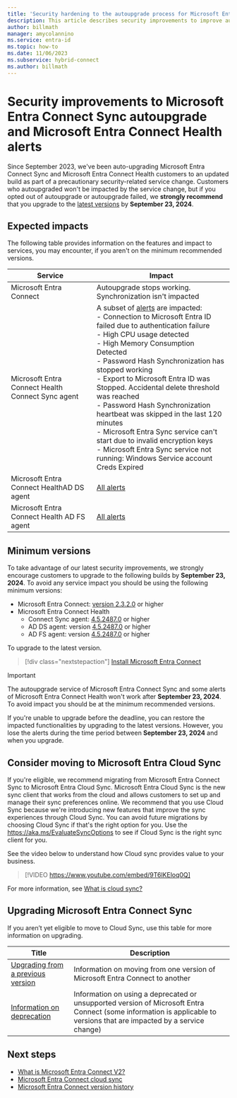 ```yaml
---
title: 'Security hardening to the autoupgrade process for Microsoft Entra Connect and Microsoft Entra Connect Health '
description: This article describes security improvements to improve autoupgrade.
author: billmath
manager: amycolannino
ms.service: entra-id
ms.topic: how-to
ms.date: 11/06/2023
ms.subservice: hybrid-connect
ms.author: billmath
---
```


# Security improvements to Microsoft Entra Connect Sync autoupgrade and Microsoft Entra Connect Health alerts 

Since September 2023, we've been auto-upgrading Microsoft Entra Connect Sync and Microsoft Entra Connect Health customers to an updated build as part of a precautionary security-related service change. Customers who autoupgraded won't be impacted by the service change, but if you opted out of autoupgrade or autoupgrade failed, we **strongly recommend** that you upgrade to the [latest versions](reference-connect-version-history.md) by **September 23, 2024**. 


## Expected impacts
The following table provides information on the features and impact to services, you may encounter, if you aren't on the minimum recommended versions.

|Service|Impact|
|-----|-----|
|Microsoft Entra Connect| Autoupgrade stops working. Synchronization isn't impacted|
|Microsoft Entra Connect Health Connect Sync agent|A subset of [alerts](how-to-connect-health-alert-catalog.md#alerts-for-microsoft-entra-connect-sync) are impacted: </br> - Connection to Microsoft Entra ID failed due to authentication failure </br> - High CPU usage detected</br> - High Memory Consumption Detected </br> - Password Hash Synchronization has stopped working </br> - Export to Microsoft Entra ID was Stopped. Accidental delete threshold was reached</br> - Password Hash Synchronization heartbeat was skipped in the last 120 minutes </br> - Microsoft Entra Sync service can't start due to invalid encryption keys </br> - Microsoft Entra Sync service not running: Windows Service account Creds Expired| 
|Microsoft Entra Connect HealthAD DS agent|[All alerts](how-to-connect-health-alert-catalog.md#alerts-for-active-directory-domain-services)|
|Microsoft Entra Connect Health AD FS agent|[All alerts](how-to-connect-health-alert-catalog.md#alerts-for-active-directory-federation-services)|

## Minimum versions
To take advantage of our latest security improvements, we strongly encourage customers to upgrade to the following builds by **September 23, 2024**. To avoid any service impact you should be using the following minimum versions:

- Microsoft Entra Connect: [version 2.3.2.0](reference-connect-version-history.md#2320) or higher
- Microsoft Entra Connect Health 
     - Connect Sync agent: [4.5.2487.0](https://aka.ms/connecthealth-download) or higher 
     - AD DS agent: version [4.5.2487.0](https://aka.ms/connecthealth-adds-download) or higher 
     - AD FS agent: version [4.5.2487.0](https://aka.ms/connecthealth-adfs-download) or higher

To upgrade to the latest version.
> [!div class="nextstepaction"]
> [Install Microsoft Entra Connect](https://www.microsoft.com/download/details.aspx?id=47594)

>[!IMPORTANT]
>The autoupgrade service of Microsoft Entra Connect Sync and some alerts of Microsoft Entra Connect Health won't work after **September 23, 2024**. To avoid impact you should be at the minimum recommended versions. 
>
>If you're unable to upgrade before the deadline, you can restore the impacted functionalities by upgrading to the latest versions. However, you lose the alerts during the time period between **September 23, 2024** and when you upgrade.





## Consider moving to Microsoft Entra Cloud Sync

If you're eligible, we recommend migrating from Microsoft Entra Connect Sync to Microsoft Entra Cloud Sync. Microsoft Entra Cloud Sync is the new sync client that works from the cloud and allows customers to set up and manage their sync preferences online. We recommend that you use Cloud Sync because we're introducing new features that improve the sync experiences through Cloud Sync. You can avoid future migrations by choosing Cloud Sync if that's the right option for you. Use the https://aka.ms/EvaluateSyncOptions to see if Cloud Sync is the right sync client for you. 

See the video below to understand how Cloud sync provides value to your business.

> [!VIDEO https://www.youtube.com/embed/9T6lKEloq0Q]

For more information, see [What is cloud sync?](/azure/active-directory/cloud-sync/what-is-cloud-sync)

## Upgrading Microsoft Entra Connect Sync 

If you aren’t yet eligible to move to Cloud Sync, use this table for more information on upgrading. 

|Title|Description| 
|-----|-----|
|[Upgrading from a previous version](how-to-upgrade-previous-version.md)|Information on moving from one version of Microsoft Entra Connect to another| 
|[Information on deprecation](deprecated-azure-ad-connect.md)|Information on using a deprecated or unsupported version of Microsoft Entra Connect (some information is applicable to versions that are impacted by a service change)| 


## Next steps

- [What is Microsoft Entra Connect V2?](whatis-azure-ad-connect-v2.md)
- [Microsoft Entra Connect cloud sync](/azure/active-directory/cloud-sync/what-is-cloud-sync)
- [Microsoft Entra Connect version history](reference-connect-version-history.md)